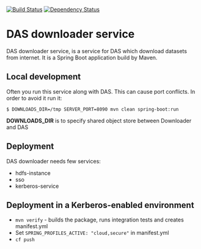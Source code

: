 [![Build Status](https://travis-ci.org/trustedanalytics/downloader.svg?branch=master)](https://travis-ci.org/trustedanalytics/downloader)
[![Dependency Status](https://www.versioneye.com/user/projects/5723669dba37ce004309f254/badge.svg?style=flat)](https://www.versioneye.com/user/projects/5723669dba37ce004309f254)

DAS downloader service
======================
DAS downloader service, is a service for DAS which download datasets from internet. It is a Spring Boot application build by Maven.

Local development
-----------------

Often you run this service along with DAS. This can cause port conflicts. In order to avoid it run it:

    $ DOWNLOADS_DIR=/tmp SERVER_PORT=8090 mvn clean spring-boot:run

**DOWNLOADS_DIR** is to specify shared object store between Downloader and DAS

Deployment
----------
DAS downloader needs few services:
* hdfs-instance
* sso
* kerberos-service

Deployment in a Kerberos-enabled environment
--------------------------------------------
* `mvn verify` - builds the package, runs integration tests and creates manifest.yml
* Set `SPRING_PROFILES_ACTIVE: "cloud,secure"` in manifest.yml
* `cf push`

